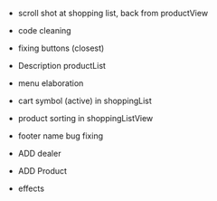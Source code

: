 - scroll shot at shopping list, back from productView
- code cleaning
- fixing buttons (closest)
- Description productList
- menu elaboration
- cart symbol (active) in shoppingList
- product sorting in shoppingListView
- footer name bug fixing

- ADD dealer
- ADD Product
- effects

